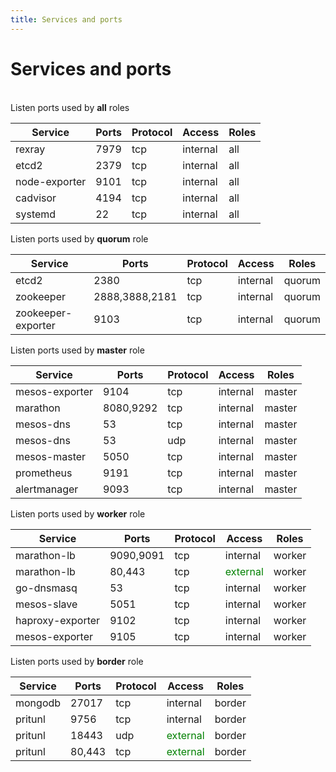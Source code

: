 ```yaml
---
title: Services and ports
---
```


# Services and ports

<br>

<div class="panel panel-default">
  <div class="panel-heading"><span class="glyphicon glyphicon-cog" aria-hidden="true"></span> Listen ports used by <b>all</b> roles</div>
  <table class="table">
   <thead><tr> <th>Service</th> <th>Ports</th> <th>Protocol</th> <th>Access</th> <th>Roles</th> </tr></thead>
   <tbody>
   <tr> <td>rexray</td> <td>7979</td> <td>tcp</td> <td>internal</td> <td>all</td> </tr>
   <tr> <td>etcd2</td> <td>2379</td> <td>tcp</td> <td>internal</td> <td>all</td> </tr>
   <tr> <td>node-exporter</td> <td>9101</td> <td>tcp</td> <td>internal</td> <td>all</td> </tr>
   <tr> <td>cadvisor</td> <td>4194</td> <td>tcp</td> <td>internal</td> <td>all</td> </tr>
   <tr> <td>systemd</td> <td>22</td> <td>tcp</td> <td>internal</td> <td>all</td> </tr>
   </tbody>
  </table>
</div>

<div class="panel panel-default">
  <div class="panel-heading"><span class="glyphicon glyphicon-cog" aria-hidden="true"></span> Listen ports used by <b>quorum</b> role</div>
  <table class="table">
   <thead><tr> <th>Service</th> <th>Ports</th> <th>Protocol</th> <th>Access</th> <th>Roles</th> </tr></thead>
   <tbody>
   <tr> <td>etcd2</td> <td>2380</td> <td>tcp</td> <td>internal</td> <td>quorum</td> </tr>
   <tr> <td>zookeeper</td> <td>2888,3888,2181</td> <td>tcp</td> <td>internal</td> <td>quorum</td> </tr>
   <tr> <td>zookeeper-exporter</td> <td>9103</td> <td>tcp</td> <td>internal</td> <td>quorum</td> </tr>
   </tbody>
  </table>
</div>

<div class="panel panel-default">
  <div class="panel-heading"><span class="glyphicon glyphicon-cog" aria-hidden="true"></span> Listen ports used by <b>master</b> role</div>
  <table class="table">
   <thead><tr> <th>Service</th> <th>Ports</th> <th>Protocol</th> <th>Access</th> <th>Roles</th> </tr></thead>
   <tbody>
   <tr> <td>mesos-exporter</td> <td>9104</td> <td>tcp</td> <td>internal</td> <td>master</td> </tr>
   <tr> <td>marathon</td> <td>8080,9292</td> <td>tcp</td> <td>internal</td> <td>master</td> </tr>
   <tr> <td>mesos-dns</td> <td>53</td> <td>tcp</td> <td>internal</td> <td>master</td> </tr>
   <tr> <td>mesos-dns</td> <td>53</td> <td>udp</td> <td>internal</td> <td>master</td> </tr>
   <tr> <td>mesos-master</td> <td>5050</td> <td>tcp</td> <td>internal</td> <td>master</td> </tr>
   <tr> <td>prometheus</td> <td>9191</td> <td>tcp</td> <td>internal</td> <td>master</td> </tr>
   <tr> <td>alertmanager</td> <td>9093</td> <td>tcp</td> <td>internal</td> <td>master</td> </tr>
   </tbody>
  </table>
</div>

<div class="panel panel-default">
  <div class="panel-heading"><span class="glyphicon glyphicon-cog" aria-hidden="true"></span> Listen ports used by <b>worker</b> role</div>
  <table class="table">
   <thead><tr> <th>Service</th> <th>Ports</th> <th>Protocol</th> <th>Access</th> <th>Roles</th> </tr></thead>
   <tbody>
   <tr> <td>marathon-lb</td> <td>9090,9091</td> <td>tcp</td> <td>internal</td> <td>worker</td> </tr>
   <tr> <td>marathon-lb</td> <td>80,443</td> <td>tcp</td> <td><font color="green">external</font></td> <td>worker</td> </tr>
   <tr> <td>go-dnsmasq</td> <td>53</td> <td>tcp</td> <td>internal</td> <td>worker</td> </tr>
   <tr> <td>mesos-slave</td> <td>5051</td> <td>tcp</td> <td>internal</td> <td>worker</td> </tr>
   <tr> <td>haproxy-exporter</td> <td>9102</td> <td>tcp</td> <td>internal</td> <td>worker</td> </tr>
   <tr> <td>mesos-exporter</td> <td>9105</td> <td>tcp</td> <td>internal</td> <td>worker</td> </tr>
   </tbody>
  </table>
</div>

<div class="panel panel-default">
  <div class="panel-heading"><span class="glyphicon glyphicon-cog" aria-hidden="true"></span> Listen ports used by <b>border</b> role</div>
  <table class="table">
   <thead><tr> <th>Service</th> <th>Ports</th> <th>Protocol</th> <th>Access</th> <th>Roles</th> </tr></thead>
   <tbody>
   <tr> <td>mongodb</td> <td>27017</td> <td>tcp</td> <td>internal</td> <td>border</td> </tr>
   <tr> <td>pritunl</td> <td>9756</td> <td>tcp</td> <td>internal</td> <td>border</td> </tr>
   <tr> <td>pritunl</td> <td>18443</td> <td>udp</td> <td><font color="green">external</font></td> <td>border</td> </tr>
   <tr> <td>pritunl</td> <td>80,443</td> <td>tcp</td> <td><font color="green">external</font></td> <td>border</td> </tr>
   </tbody>
  </table>
</div>
